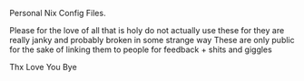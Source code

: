 Personal Nix Config Files.

Please for the love of all that is holy do not actually use these for they are really janky and probably broken in some strange way
These are only public for the sake of linking them to people for feedback + shits and giggles

Thx Love You Bye
